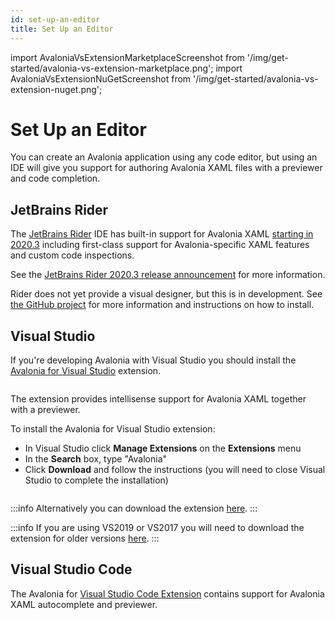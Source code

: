 ```yaml
---
id: set-up-an-editor
title: Set Up an Editor
---
```


import AvaloniaVsExtensionMarketplaceScreenshot from '/img/get-started/avalonia-vs-extension-marketplace.png';
import AvaloniaVsExtensionNuGetScreenshot from '/img/get-started/avalonia-vs-extension-nuget.png';

# Set Up an Editor

You can create an Avalonia application using any code editor, but using an IDE will give you support for authoring Avalonia XAML files with a previewer and code completion.

## JetBrains Rider

The [JetBrains Rider](https://www.jetbrains.com/rider/) IDE has built-in support for Avalonia XAML [starting in 2020.3](https://www.jetbrains.com/rider/whatsnew/2020-3/#version-2020-3-avalonia-support) including first-class support for Avalonia-specific XAML features and custom code inspections.

See the [JetBrains Rider 2020.3 release announcement](https://www.jetbrains.com/rider/whatsnew/2020-3/#version-2020-3-avalonia-support) for more information.

Rider does not yet provide a visual designer, but this is in development. See [the GitHub project](https://github.com/ForNeVeR/AvaloniaRider) for more information and instructions on how to install.

## Visual Studio

If you're developing Avalonia with Visual Studio you should install the [Avalonia for Visual Studio](https://marketplace.visualstudio.com/items?itemName=AvaloniaTeam.AvaloniaVS) extension.

<img className="center" src={AvaloniaVsExtensionMarketplaceScreenshot} alt="" />

The extension provides intellisense support for Avalonia XAML together with a previewer.

To install the Avalonia for Visual Studio extension:

- In Visual Studio click **Manage Extensions** on the **Extensions** menu
- In the **Search** box, type "Avalonia"
- Click **Download** and follow the instructions (you will need to close Visual Studio to complete the installation)

<img className="center" src={AvaloniaVsExtensionNuGetScreenshot} alt="" />

:::info
Alternatively you can download the extension [here](https://marketplace.visualstudio.com/items?itemName=AvaloniaTeam.AvaloniaVS).
:::

:::info
If you are using VS2019 or VS2017 you will need to download the extension for older versions [here](https://marketplace.visualstudio.com/items?itemName=AvaloniaTeam.AvaloniaforVisualStudio).
:::

## Visual Studio Code 
The Avalonia for [Visual Studio Code Extension](https://marketplace.visualstudio.com/items?itemName=AvaloniaTeam.vscode-avalonia) contains support for Avalonia XAML autocomplete and previewer.








